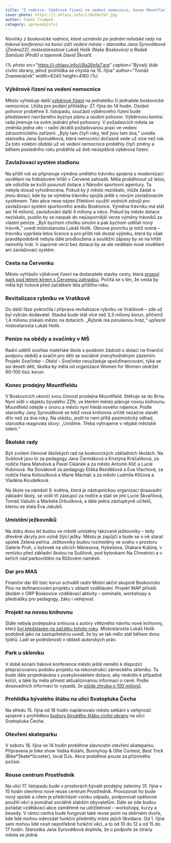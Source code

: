 ```yaml
---
title: "Z radnice: Výběrové řízení na vedení nemocnice, konec Mountfieldu, prohlídka objektu na Svatopluka Čecha a nové reuse centrum"
cover-photo: https://i.ohlasy.info/i/8a26efa7.jpg
author: Tomáš Trumpeš
category: zpravodajství
---
```


*Novinky z boskovické radnice, které oznámilo po jednání městské rady na tiskové konferenci na konci září vedení města – starostka Jana Syrovátková (Změna22), místostarostové Lukáš Holík (Naše Boskovice) a Radek Šamšula (Piráti) a tajemník David Škvařil.*

{% photo src="https://i.ohlasy.info/i/8a26efa7.jpg" caption="Bývalý štáb civilní obrany, jehož prohlídka se chystá na 15. října" author="Tomáš Znamenáček" width=6240 height=4160 /%}

### Výběrové řízení na vedení nemocnice

Město vyhlašuje další [výběrové řízení](https://www.boskovice.cz/vyberove-rizeni-na-obsazeni-funkce-jednatele-jednatelky-spolecnosti-nemocnice-boskovice-s-r-o-1) na jednatelku či jednatele boskovické nemocnice. Lhůta pro podání přihlášky: 27\. října do 14 hodin. Osobní pohovor proběhne 5\. listopadu, součástí výběrového řízení bude představení navrženého byznys plánu a osobní pohovor. Výběrovou komisi rada jmenuje na svém jednání před pohovory. V požadavcích města se změnila jedna věc – radní zkrátili požadovanou praxi ve vedení zdravotnického zařízení. „Byly tam čtyři roky, teď jsou tam dva,“ uvedla starostka Jana Syrovátková, která nemocnici dočasně vede už více než rok. Za toto volební období už ve vedení nemocnice proběhly čtyři změny a během posledního roku proběhla už dvě neúspěšná výběrová řízení.

### Zavlažovací systém stadionu

Na příští rok se připravuje výměna umělého trávníku spojená s modernizací osvětlení na fotbalovém hřišti v Červené zahradě. Měla proběhnout už letos, ale odložila se kvůli posunutí dotace z Národní sportovní agentury. Ta nebyla dosud vyhodnocena. Pokud by ji město nezískalo, může žádat o jinou dotaci, kde by se výměna trávníku spojila ještě s novým zavlažovacím systémem. Tato akce nese název Efektivní využití vodních zdrojů pro zavlažovací systém sportovního areálu Boskovice. Výměna trávníku má stát asi 14 milionů, zavlažování další 4 miliony a něco. Pokud by město dotace nezískalo, pustilo by se naopak do nejúspornější verze výměny trávníků za vlastní peníze. „Byli bychom chvilku smutní a pak bychom udělali nový trávník,“ uvedl místostarosta Lukáš Holík. Obnova povrchu je totiž nutná – trávníku vypršela letos licence a pro příští rok dostal výjimku, která by však pravděpodobně nebyla dále prodloužena a soutěžní zápasy by se na hřišti nemohly hrát. V úsporné verzi bez dotace by se ale nedělalo nové osvětlení ani zavlažovací systém.

### Cesta na Červenku

Město vyhlásilo výběrové řízení na dodavatele stavby cesty, která [propojí park pod letním kinem s Červenou zahradou](https://ohlasy.info/clanky/2025/04/letnak-cervenka.html). Počítá se s tím, že cesta by měla být hotová před začátkem léta příštího roku.

### Revitalizace rybníku ve Vratíkově

Do další fáze pokročila i příprava revitalizace rybníku ve Vratíkově – zde už byl vybrán dodavatel. Stavba bude stát více než 3,3 miliony korun, přičemž 1,4 milionu získalo město na dotacích. „Rybník má porušenou hráz,“ upřesnil místostarosta Lukáš Holík.

### Peníze na obědy a svačinky v MŠ

Radní udělili souhlas mateřské škole s podáním žádosti o dotaci na finanční podporu obědů a svačin pro děti se sociálně znevýhodněným zázemím. Projekt *Svačinka – Oběd – Svačinka* nevyžaduje spolufinancování, týká se asi deseti dětí, školka by měla od organizace Women for Women obdržet 90–100 tisíc korun.

### Konec prodejny Mountfieldu

V Boskovicích ukončí svou činnost prodejna Mountfield. Stěhuje se do Brna. Nyní sídlí v objektu bývalého ZZN, ve kterém město plánuje novou knihovnu. Mountfield odejde v únoru a město nyní hledá nového nájemce. Podle starostky Jany Syrovátkové se totiž nová knihovna určitě nezačne stavět dřív než za dva roky. Na otázku, jestli to není příliš pesimistický odhad, starostka reagovala slovy: „Uvidíme. Třeba vyhrajeme v nějaké městské loterii.“

### Školské rady

Byli zvoleni členové školských rad na boskovických základních školách. Na Sušilově jsou to za pedagogy Jana Čermáková a Kristýna Kráčalíková, za rodiče Hana Matulová a Pavel Cikánek a za město Antonín Klíč a Lucie Kubínová. Na Slovákově za pedagogy Eliška Bezděková a Eva Vlachová, za rodiče Hana Kohoutková a Marie Macháč a za město Ludmila Klíčová a Vladěna Koudelková.

Na škole na náměstí 9\. května, která je nástupnickou organizací dosavadní základní školy, se volili tři zástupci za rodiče a stali se jimi Lucie Škvařilová, Tomáš Vašulín a Markéta Drbušková, a dále jedna zástupkyně učitelů, kterou se stala Eva Jakubů.

### Umístění ježkovníků

Na dobu dvou let budou ve městě umístěny takzvané ježkovníky – tedy dřevěné úkryty pro volně žijící ježky. Městu je zapůjčí a bude se o ně starat spolek Zelená peřina. Ježkovníky budou rozmístěny ve svahu v prostoru Galerie Pruh, u bytovek na ulicích Mánesova, Hybešova, Otakara Kubína, v remízku před základní školou na Sušilově, pod bytovkami Na Chmelnici a v keřích nad parkovištěm na Růžovém náměstí.

### Dar pro MAS

Finanční dar 60 tisíc korun schválili radní Místní akční skupině Boskovicko Plus na dofinancování projektu v oblasti vzdělávání. Projekt MAP přináší školám v ORP Boskovice vzdělávací aktivity – semináře, workshopy a přednášky pro pedagogy, žáky i veřejnost.

### Projekt na novou knihovnu

Stále nebyla podepsána smlouva s autory vítězného návrhu nové knihovny, který [byl představen na začátku tohoto roku](https://ohlasy.info/clanky/2025/02/nova-knihovna.html). Místostarosta Lukáš Holík podobně jako na zastupitelstvu uvedl, že by se tak mělo stát během dvou týdnů. Ladí se podrobnosti v oblasti autorských práv.

### Park u skleníku

V době konání tiskové konference město ještě nemělo k dispozici přepracovanou podobu projektu na rekonstrukci zámeckého skleníku. Ta bude dále projednávána s poskytovatelem dotace, aby nedošlo k případné kolizi, a také by měla přinést aktualizovanou informaci o ceně. Podle dosavadních informací to vypadá, že [půjde zhruba o 100 milionů](https://ohlasy.info/clanky/2025/08/rekonstrukce-parku.html).

### Prohlídka bývalého štábu na ulici Svatopluka Čecha

Na středu 15\. října od 16 hodin naplánovalo město setkání s veřejností spojené s prohlídkou [budovy bývalého štábu civilní obrany](https://fotky.ohlasy.info/Štáb-civilní-obrany) na ulici Svatopluka Čecha.

### Otevření skateparku

V sobotu 18\. října ve 14 hodin proběhne slavnostní otevření skateparku. Připravena je bike show Vaška Koláře, Bunnyhop & Ollie Contest, Best Trick (Bike\*Skate\*Scooter), local DJs. Akce proběhne pouze za příznivého počasí. 

### Reuse centrum Prostředník

Na ulici 17\. listopadu bude v prostorách bývalé prodejny zeleniny 31\. října v 15 hodin otevřeno nové reuse centrum Prostředník. Provozovat ho bude nový spolek a cílem je předcházet vzniku odpadu, podporovat opětovné použití věcí a pomáhat sociálně slabším obyvatelům. Dále se zde budou pořádat vzdělávací akce zaměřené na udržitelnost – workshopy, kurzy a besedy.  V rámci centra bude fungovat také reuse point na sběrném dvoře, kde lidé mohou odevzdat funkční předměty místo jejich likvidace. Od 1\. října sem mohou lidé nosit nepotřebné funkční věci, a to od 10 do 12 a od 15 do 17 hodin. Starostka Jana Syrovátková doplnila, že o podpoře ze strany města se jedná.
